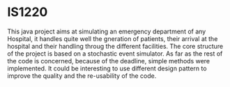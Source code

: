 # IS1220
This java project aims at simulating an emergency department of any Hospital, it handles quite well the gneration of patients, their arrival at the hospital and their handling throug the different facilities. The core structure of the project is based on a stochastic event simulator. As far as the rest of the code is concerned, because of the deadline, simple methods were implemented. It could be interesting to use different design pattern to improve the quality and the re-usability of the code.
